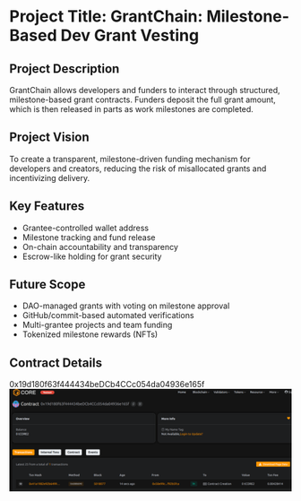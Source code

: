 # Project Title: GrantChain: Milestone-Based Dev Grant Vesting  
 
## Project Description     

GrantChain allows developers and funders to interact through structured, milestone-based grant contracts. Funders deposit the full grant amount, which is then released in parts as work milestones are completed.

## Project Vision
 
To create a transparent, milestone-driven funding mechanism for developers and creators, reducing the risk of misallocated grants and incentivizing delivery.
  
## Key Features
  
- Grantee-controlled wallet address 
- Milestone tracking and fund release 
- On-chain accountability and transparency
- Escrow-like holding for grant security

## Future Scope

- DAO-managed grants with voting on milestone approval
- GitHub/commit-based automated verifications
- Multi-grantee projects and team funding
- Tokenized milestone rewards (NFTs)

## Contract Details
0x19d180f63f444434beDCb4CCc054da04936e165f
![alt text](image.png)  
